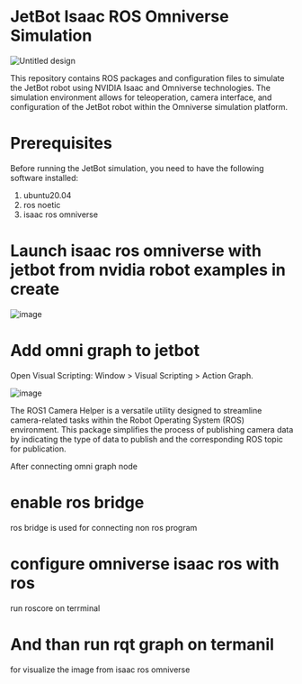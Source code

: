 # JetBot Isaac ROS Omniverse Simulation

![Untitled design](https://github.com/kabilan2003/jetbot-isaac-ros-omniverse/assets/109456728/cac3d2bd-397f-484d-8b4c-a8824636f26d)

This repository contains ROS packages and configuration files to simulate the JetBot robot using NVIDIA Isaac and Omniverse technologies. The simulation environment allows for teleoperation, camera interface, and configuration of the JetBot robot within the Omniverse simulation platform.

# Prerequisites

Before running the JetBot simulation, you need to have the following software installed:
1. ubuntu20.04
2. ros noetic
3. isaac ros omniverse

# Launch isaac ros omniverse with jetbot from nvidia robot examples in create 

![image](https://github.com/kabilan2003/jetbot-isaac-ros-omniverse/assets/109456728/60f71eca-9b04-42a9-bfd6-a2c3734d5c7b)

# Add omni graph to jetbot 
Open Visual Scripting: Window > Visual Scripting > Action Graph.

![image](https://github.com/kabilan2003/jetbot-isaac-ros-omniverse/assets/109456728/76d70509-7a08-4ff6-ba9f-270882987bca)

The ROS1 Camera Helper is a versatile utility designed to streamline camera-related tasks within the Robot Operating System (ROS) environment. This package simplifies the process of publishing camera data by indicating the type of data to publish and the corresponding ROS topic for publication.

After connecting omni graph node 

# enable ros bridge 

ros bridge is used for connecting non ros program 

# configure omniverse isaac ros with ros 

run roscore on terrminal 
# And than run rqt graph on termanil 

for visualize the image from isaac ros omniverse 








